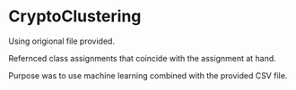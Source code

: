 # CryptoClustering

Using origional file provided. 

Refernced class assignments that coincide with the assignment at hand. 

Purpose was to use machine learning combined with the provided CSV file. 
